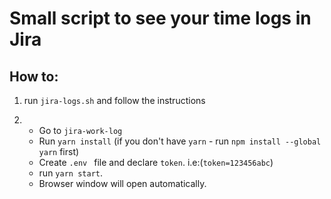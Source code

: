 # Small script to see your time logs in Jira

## How to:

1. run `jira-logs.sh` and follow the instructions

2.
   - Go to `jira-work-log`
   - Run  `yarn install` (if you don't have `yarn` - run `npm install --global yarn` first)
   - Create `.env ` file and declare `token`. i.e:(`token=123456abc`)
   - run `yarn start`.
   - Browser window will open automatically.
